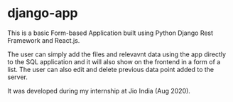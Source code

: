 # django-app
This is a basic Form-based Application built using Python Django Rest Framework and React.js.

The user can simply add the files and relevavnt data using the app directly to the SQL application and it will also show on the frontend in a form of a list. The user can also edit and delete previous data point added to the server.

It was developed during my internship at Jio India (Aug 2020).
